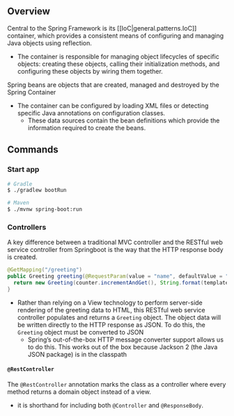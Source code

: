 
## Overview
Central to the Spring Framework is its [[IoC|general.patterns.IoC]] container, which provides a consistent means of configuring and managing Java objects using reflection.
- The container is responsible for managing object lifecycles of specific objects: creating these objects, calling their initialization methods, and configuring these objects by wiring them together.

Spring beans are objects that are created, managed and destroyed by the Spring Container
- The container can be configured by loading XML files or detecting specific Java annotations on configuration classes. 
  - These data sources contain the bean definitions which provide the information required to create the beans.

## Commands
### Start app
```sh
# Gradle
$ ./gradlew bootRun

# Maven
$ ./mvnw spring-boot:run
```

### Controllers
A key difference between a traditional MVC controller and the RESTful web service controller from Springboot is the way that the HTTP response body is created. 
```java
@GetMapping("/greeting")
public Greeting greeting(@RequestParam(value = "name", defaultValue = "World") String name) {
  return new Greeting(counter.incrementAndGet(), String.format(template, name));
}
```

- Rather than relying on a View technology to perform server-side rendering of the greeting data to HTML, this RESTful web service controller populates and returns a `Greeting` object. The object data will be written directly to the HTTP response as JSON. To do this, the `Greeting` object must be converted to JSON
  - Spring’s out-of-the-box HTTP message converter support allows us to do this. This works out of the box because Jackson 2 (the Java JSON package) is in the classpath

#### `@RestController`
The `@RestController` annotation marks the class as a controller where every method returns a domain object instead of a view.
- it is shorthand for including both `@Controller` and `@ResponseBody`.